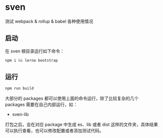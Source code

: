 # sven
测试 webpack & rollup & babel 各种使用情况

## 启动
在 sven 根目录运行如下命令：
```javascript
npm i && lerna bootstrap
```

## 运行
```javascript
npm run build
```

大部分的 packages 都可以使用上面的命令运行，除了比较复杂的几个 packages 需要在自己内部运行，如：
- sven-lib 

打包之后，会在对应 package 中生成 es、lib 或者 dist 这样的文件夹，具体结果可以执行查看，也可以修改配置或者添加测试代码。
